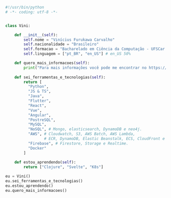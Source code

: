 ```python
#!/usr/bin/python
# -*- coding: utf-8 -*-


class Vini:

    def __init__(self):
        self.nome = "Vinícius Furukawa Carvalho"
        self.nacionalidade = "Brasileiro"
        self.formacao = "Bacharelado em Ciência da Computação - UFSCar Sorocaba"
        self.linguagem = ["pt_BR", "en_US"] # en_US 50%

    def quero_mais_informacoes(self):
        print("Para mais informações você pode me encontrar no https://www.linkedin.com/in/iamfurukawa")
        
    def sei_ferramentas_e_tecnologias(self):
        return [
          "Python",
          "JS & TS",
          "Java",
          "Flutter",
          "React",
          "Vue",
          "Angular",
          "PostreSQL",
          "MySQL",
          "NoSQL", # Mongo, elasticsearch, DynamoDB e neo4j.
          "AWS", # Cloudwatch, S3, AWS Batch, AWS Lambda, 
                 # ECR, DynamoDB, Elastic Beanstalk, ECS, CloudFront e API Gateaway.
          "Firebase", # Firestore, Storage e Realtime.
          "Docker"
        ]
    
    def estou_aprendendo(self):
        return ["Clojure", "Svelte", "K8s"]

eu = Vini()
eu.sei_ferramentas_e_tecnologias()
eu.estou_aprendendo()
eu.quero_mais_informacoes()
```

<!--
**iamfurukawa/iamfurukawa** is a ✨ _special_ ✨ repository because its `README.md` (this file) appears on your GitHub profile.

Here are some ideas to get you started:

- 🔭 I’m currently working on ...
- 🌱 I’m currently learning ...
- 👯 I’m looking to collaborate on ...
- 🤔 I’m looking for help with ...
- 💬 Ask me about ...
- 📫 How to reach me: ...
- 😄 Pronouns: ...
- ⚡ Fun fact: ...
-->

